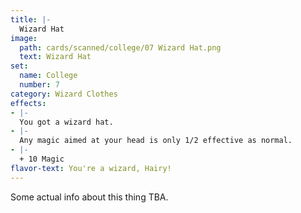 ```yaml
---
title: |-
  Wizard Hat
image: 
  path: cards/scanned/college/07 Wizard Hat.png
  text: Wizard Hat
set:
  name: College
  number: 7
category: Wizard Clothes
effects: 
- |-
  You got a wizard hat.
- |-
  Any magic aimed at your head is only 1/2 effective as normal.
- |-
  + 10 Magic
flavor-text: You're a wizard, Hairy!
---
```

Some actual info about this thing TBA.
